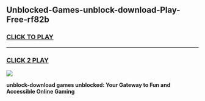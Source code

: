 
## Unblocked-Games-unblock-download-Play-Free-rf82b
<h3>
<a href="https://premium76.site?title=unblock-download&ref=10A">CLICK TO PLAY</a></h3>
<hr>

<h3>
<a href="https://premium76.site?title=unblock-download&ref=10A">CLICK 2 PLAY</a>
  
</h3>

<a href="https://premium76.site?title=unblock-download&ref=10A"><img src="https://clearcache.store/games.png"></a>


**unblock-download games unblocked: Your Gateway to Fun and Accessible Online Gaming**
